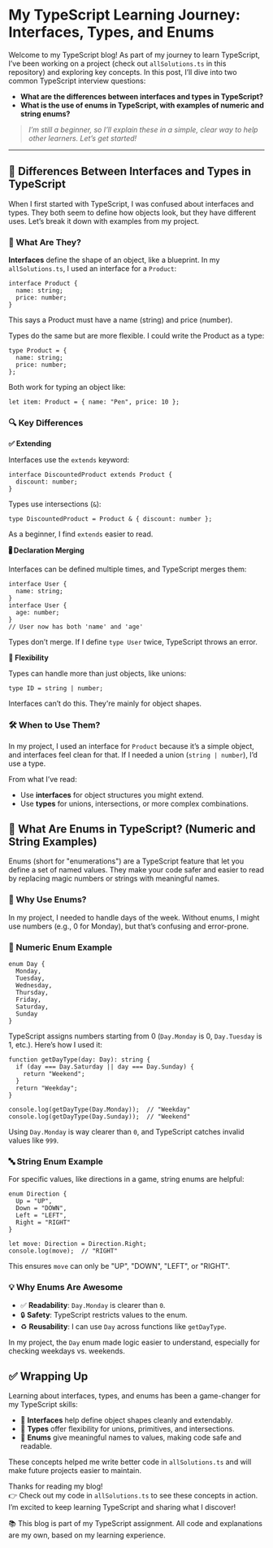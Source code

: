 My TypeScript Learning Journey: Interfaces, Types, and Enums
============================================================

Welcome to my TypeScript blog! As part of my journey to learn TypeScript, I’ve been working on a project (check out `allSolutions.ts` in this repository) and exploring key concepts. In this post, I’ll dive into two common TypeScript interview questions:

*   **What are the differences between interfaces and types in TypeScript?**
*   **What is the use of enums in TypeScript, with examples of numeric and string enums?**

> _I’m still a beginner, so I’ll explain these in a simple, clear way to help other learners. Let’s get started!_

* * *

🎯 Differences Between Interfaces and Types in TypeScript
---------------------------------------------------------

When I first started with TypeScript, I was confused about interfaces and types. They both seem to define how objects look, but they have different uses. Let’s break it down with examples from my project.

### 📘 What Are They?

**Interfaces** define the shape of an object, like a blueprint. In my `allSolutions.ts`, I used an interface for a `Product`:

    interface Product {
      name: string;
      price: number;
    }

This says a Product must have a name (string) and price (number).

Types do the same but are more flexible. I could write the Product as a type:

    type Product = {
      name: string;
      price: number;
    };

Both work for typing an object like:

    let item: Product = { name: "Pen", price: 10 };

### 🔍 Key Differences

**✅ Extending**

Interfaces use the `extends` keyword:

    interface DiscountedProduct extends Product {
      discount: number;
    }

Types use intersections (`&`):

    type DiscountedProduct = Product & { discount: number };

As a beginner, I find `extends` easier to read.

**🖁 Declaration Merging**

Interfaces can be defined multiple times, and TypeScript merges them:

    interface User {
      name: string;
    }
    interface User {
      age: number;
    }
    // User now has both 'name' and 'age'

Types don’t merge. If I define `type User` twice, TypeScript throws an error.

**🔄 Flexibility**

Types can handle more than just objects, like unions:

    type ID = string | number;

Interfaces can’t do this. They're mainly for object shapes.

### 🛠 When to Use Them?

In my project, I used an interface for `Product` because it’s a simple object, and interfaces feel clean for that. If I needed a union (`string | number`), I’d use a type.

From what I’ve read:

*   Use **interfaces** for object structures you might extend.
*   Use **types** for unions, intersections, or more complex combinations.

🧹 What Are Enums in TypeScript? (Numeric and String Examples)
--------------------------------------------------------------

Enums (short for "enumerations") are a TypeScript feature that let you define a set of named values. They make your code safer and easier to read by replacing magic numbers or strings with meaningful names.

### 🧠 Why Use Enums?

In my project, I needed to handle days of the week. Without enums, I might use numbers (e.g., 0 for Monday), but that’s confusing and error-prone.

### 🔢 Numeric Enum Example

    enum Day {
      Monday,
      Tuesday,
      Wednesday,
      Thursday,
      Friday,
      Saturday,
      Sunday
    }

TypeScript assigns numbers starting from 0 (`Day.Monday` is 0, `Day.Tuesday` is 1, etc.). Here’s how I used it:

    function getDayType(day: Day): string {
      if (day === Day.Saturday || day === Day.Sunday) {
        return "Weekend";
      }
      return "Weekday";
    }
    
    console.log(getDayType(Day.Monday));  // "Weekday"
    console.log(getDayType(Day.Sunday));  // "Weekend"

Using `Day.Monday` is way clearer than `0`, and TypeScript catches invalid values like `999`.

### 🔤 String Enum Example

For specific values, like directions in a game, string enums are helpful:

    enum Direction {
      Up = "UP",
      Down = "DOWN",
      Left = "LEFT",
      Right = "RIGHT"
    }
    
    let move: Direction = Direction.Right;
    console.log(move);  // "RIGHT"

This ensures `move` can only be "UP", "DOWN", "LEFT", or "RIGHT".

### 💡 Why Enums Are Awesome

*   ✅ **Readability**: `Day.Monday` is clearer than `0`.
*   🔒 **Safety**: TypeScript restricts values to the enum.
*   ♻️ **Reusability**: I can use `Day` across functions like `getDayType`.

In my project, the `Day` enum made logic easier to understand, especially for checking weekdays vs. weekends.

✅ Wrapping Up
-------------

Learning about interfaces, types, and enums has been a game-changer for my TypeScript skills:

*   🧱 **Interfaces** help define object shapes cleanly and extendably.
*   🧹 **Types** offer flexibility for unions, primitives, and intersections.
*   🐠 **Enums** give meaningful names to values, making code safe and readable.

These concepts helped me write better code in `allSolutions.ts` and will make future projects easier to maintain.

Thanks for reading my blog!  
👉 Check out my code in `allSolutions.ts` to see these concepts in action.  
I’m excited to keep learning TypeScript and sharing what I discover!

📚 This blog is part of my TypeScript assignment. All code and explanations are my own, based on my learning experience.